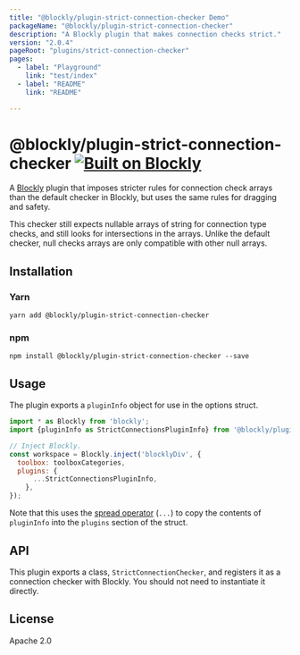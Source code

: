 ```yaml
---
title: "@blockly/plugin-strict-connection-checker Demo"
packageName: "@blockly/plugin-strict-connection-checker"
description: "A Blockly plugin that makes connection checks strict."
version: "2.0.4"
pageRoot: "plugins/strict-connection-checker"
pages:
  - label: "Playground"
    link: "test/index"
  - label: "README"
    link: "README"

---
```

# @blockly/plugin-strict-connection-checker [![Built on Blockly](https://tinyurl.com/built-on-blockly)](https://github.com/google/blockly)

A [Blockly](https://www.npmjs.com/package/blockly) plugin that imposes stricter rules for connection check arrays than the default checker in Blockly, but uses the same rules for dragging and safety.

This checker still expects nullable arrays of string for connection type checks, and still looks for intersections in the arrays. Unlike the default checker, null checks arrays are only compatible with other null arrays.

## Installation

### Yarn
```
yarn add @blockly/plugin-strict-connection-checker
```

### npm
```
npm install @blockly/plugin-strict-connection-checker --save
```

## Usage

The plugin exports a `pluginInfo` object for use in the options struct.

```js
import * as Blockly from 'blockly';
import {pluginInfo as StrictConnectionsPluginInfo} from '@blockly/plugin-strict-connection-checker';

// Inject Blockly.
const workspace = Blockly.inject('blocklyDiv', {
  toolbox: toolboxCategories,
  plugins: {
      ...StrictConnectionsPluginInfo,
    },
});
```

Note that this uses the [spread operator](https://developer.mozilla.org/en-US/docs/Web/JavaScript/Reference/Operators/Spread_syntax) (`...`) to copy the contents of `pluginInfo` into the `plugins` section of the struct.

## API

This plugin exports a class, `StrictConnectionChecker`, and registers it as a connection checker with Blockly. You should not need to instantiate it directly.

## License
Apache 2.0
